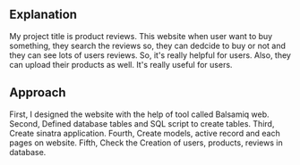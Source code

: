 
## Explanation

My project title is product reviews. This website when user want to buy something, they search the reviews so, they can dedcide to buy or not and they can see lots of users reviews. So, it's really helpful for users. Also, they can upload their products as well. It's really useful for users. 

## Approach

First, I designed the website with the help of tool called Balsamiq web.
Second, Defined database tables and SQL script to create tables.
Third, Create sinatra application.
Fourth, Create models, active record and each pages on website.
Fifth, Check the Creation of users, products, reviews in database.


